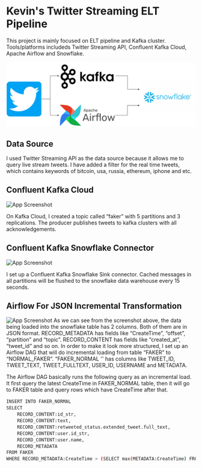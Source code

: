 
# Kevin's Twitter Streaming ELT Pipeline

This project is mainly focused on ELT pipeline and Kafka cluster. Tools/platforms includeds Twitter Streaming API, Confluent Kafka Cloud, Apache Airflow and Snowflake.
 
![App Screenshot](https://github.com/kevinyiuwahcheung/Twitter-Streaming-ELT-Pipeline/blob/main/datapipeline.png)


## Data Source
I used Twitter Streaming API as the data source because it allows me to query live stream tweets. I have added a filter for the real time tweets, which contains keywords of bitcoin, usa, russia, ethereum, iphone and etc. 



## Confluent Kafka Cloud

![App Screenshot](https://via.placeholder.com/468x300?text=App+Screenshot+Here)

On Kafka Cloud, I created a topic called “faker” with 5 partitions and 3 replications. The producer publishes tweets to kafka clusters with all acknowledgements. 
## Confluent Kafka Snowflake Connector

![App Screenshot](https://via.placeholder.com/468x300?text=App+Screenshot+Here)

I set up a Confluent Kafka Snowflake Sink connector. Cached messages in all partitions will be flushed to the snowflake data warehouse every 15 seconds.
## Airflow For JSON Incremental Transformation

![App Screenshot](https://via.placeholder.com/468x300?text=App+Screenshot+Here)
As we can see from the screenshot above, the data being loaded into the snowflake table has 2 columns. Both of them are in JSON format. 
RECORD_METADATA has fields like “CreateTime”, “offset”, “partition” and “topic”. 
RECORD_CONTENT has fields like “created_at”, “tweet_id” and so on. 
In order to make it look more structured, I set up an Airflow DAG that will do incremental loading from table “FAKER” to “NORMAL_FAKER”. “FAKER_NORMAL '' has columns like TWEET_ID, TWEET_TEXT, TWEET_FULLTEXT, USER_ID, USERNAME and METADATA. 


The Airflow DAG basically runs the following query as an incremental load. It first query the latest CreateTime in FAKER_NORMAL table, then it will go to FAKER table and query rows which have CreateTime after that. 
```bash
INSERT INTO FAKER_NORMAL
SELECT 
    RECORD_CONTENT:id_str,
    RECORD_CONTENT:text,
    RECORD_CONTENT:retweeted_status.extended_tweet.full_text,
    RECORD_CONTENT:user.id_str,
    RECORD_CONTENT:user.name,
    RECORD_METADATA
FROM FAKER
WHERE RECORD_METADATA:CreateTime > (SELECT max(METADATA:CreateTime) FROM FAKER_NORMAL);
```
